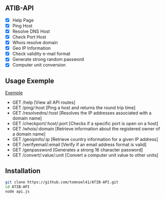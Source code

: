 ## ATIB-API

- [x] Help Page
- [x] Ping Host
- [x] Resolve DNS Host
- [x] Check Port Host
- [x] Whois resolve domain
- [x] Geo IP Information
- [x] Check validity e-mail format
- [x] Generate strong random password
- [x] Computer unit conversion

## Usage Exemple

<a href="https://api.atib.network/help" target="_blank">Exemple</a>
- GET /help [View all API routes]
- GET /ping/:host [Ping a host and returns the round trip time]
- GET /resolvedns/:host [Resolves the IP addresses associated with a domain name]
- GET /checkport/:host/:port [Checks if a specific port is open on a host]
- GET /whois/:domain [Retrieve information about the registered owner of a domain name]
- GET /geoipinfo/:ip [Retrieve country information for a given IP address]
- GET /verifyemail/:email [Verify if an email address format is valid]
- GET /genpassword [Generates a strong 16 character password]
- GET /convert/:value/:unit [Convert a computer unit value to other units]


## Installation

```bash
git clone https://github.com/tomnoel41/ATIB-API.git
cd ATIB-API
node api.js
```
